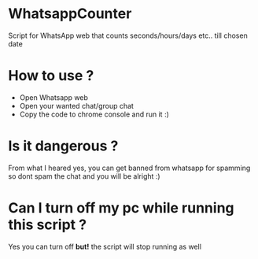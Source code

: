 # WhatsappCounter
Script for WhatsApp web that counts seconds/hours/days etc.. till chosen date

# How to use ?
- Open Whatsapp web
- Open your wanted chat/group chat
- Copy the code to chrome console and run it :)

# Is it dangerous ?
From what I heared yes, you can get banned from whatsapp for spamming so dont spam the chat and you will be alright :)

# Can I turn off my pc while running this script ?
Yes you can turn off <b>but!</b> the script will stop running as well
